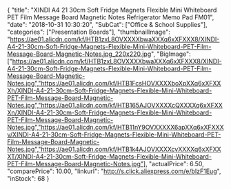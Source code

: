 {
	"title": "XINDI A4 21 30cm Soft Fridge Magnets Flexible Mini Whiteboard PET Film Message Board Magnetic Notes Refrigerator Memo Pad FM01",
	"date": "2018-10-31 10:30:20",
	"SubCat": ["Office & School Supplies"],
	"categories": ["Presentation Boards"],
	"thumbnailImage": "https://ae01.alicdn.com/kf/HTB1zxL8OVXXXXbwaXXXq6xXFXXX8/XINDI-A4-21-30cm-Soft-Fridge-Magnets-Flexible-Mini-Whiteboard-PET-Film-Message-Board-Magnetic-Notes.jpg_220x220.jpg",
	"BigImage": ["https://ae01.alicdn.com/kf/HTB1zxL8OVXXXXbwaXXXq6xXFXXX8/XINDI-A4-21-30cm-Soft-Fridge-Magnets-Flexible-Mini-Whiteboard-PET-Film-Message-Board-Magnetic-Notes.jpg","https://ae01.alicdn.com/kf/HTB1FcsHOVXXXXboXpXXq6xXFXXXh/XINDI-A4-21-30cm-Soft-Fridge-Magnets-Flexible-Mini-Whiteboard-PET-Film-Message-Board-Magnetic-Notes.jpg","https://ae01.alicdn.com/kf/HTB165AJOVXXXXcQXXXXq6xXFXXXn/XINDI-A4-21-30cm-Soft-Fridge-Magnets-Flexible-Mini-Whiteboard-PET-Film-Message-Board-Magnetic-Notes.jpg","https://ae01.alicdn.com/kf/HTB11nY9OVXXXXX6apXXq6xXFXXXv/XINDI-A4-21-30cm-Soft-Fridge-Magnets-Flexible-Mini-Whiteboard-PET-Film-Message-Board-Magnetic-Notes.jpg","https://ae01.alicdn.com/kf/HTB1k4AJOVXXXXcvXXXXq6xXFXXXT/XINDI-A4-21-30cm-Soft-Fridge-Magnets-Flexible-Mini-Whiteboard-PET-Film-Message-Board-Magnetic-Notes.jpg"],
	"actualPrice": 6.50,
	"comparePrice": 10.00,
	"linkurl": "http://s.click.aliexpress.com/e/bIzF1Eug",
	"inStock": 68
}
